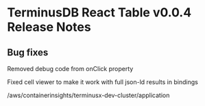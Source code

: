 # TerminusDB React Table v0.0.4 Release Notes

## Bug fixes

Removed debug code from onClick property

Fixed cell viewer to make it work with full json-ld results in bindings



/aws/containerinsights/terminusx-dev-cluster/application

